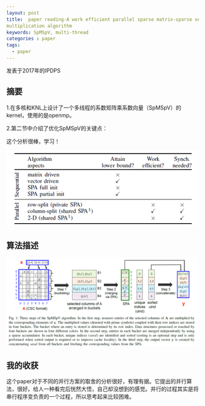 ```yaml
---
layout: post
title:  paper reading-A work efficient parallel sparse matrix-sparse vector
multiplication algorithm
keywords: SpMSpV, multi-thread
categories : paper
tags:
  - paper
---
```


发表于2017年的IPDPS

## 摘要
1.在多核和KNL上设计了一个多线程的系数矩阵乘系数向量（SpMSpV）的kernel，使用的是openmp。

2.第二节中介绍了优化SpMSpV的关键点：

这个分析很棒，学习！

![](/images/paper/spmspv-keypoints.PNG)


## 算法描述


![](/images/paper/spmspv.PNG)


## 我的收获

这个paper对于不同的并行方案的取舍的分析很好，有理有据。它提出的并行算法，很好。给人一种看完后恍然大悟，自己却没想到的感觉。并行的过程其实是将串行程序变负责的一个过程，所以思考起来比较困难。






    